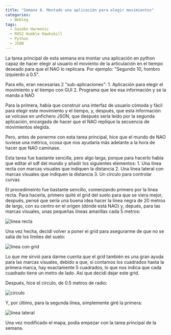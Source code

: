 ```yaml
---
title: "Semana 8. Montado una aplicación para elegir movimientos"
categories:
  - Weblog
tags:
  - Gazebo Harmonic
  - ROS2 Humble Hawksbill
  - Python
  - JSON
---
```


La tarea principal de esta semana era montar una aplicación en python capaz de hacer elegir al usuario el moviento de la articulación en el tiempo deseado para que el NAO lo replicara. Por ejemplo: "Segundo 10, hombro izquierdo a 0.5".

Para ello, eran necesarias 2 "sub-aplicaciones":
	1. Aplicación para elegir el movimiento y el tiempo con GUI
	2. Programa que lee esa información y se la manda a NAO

Para la primera, había que construir una interfaz de usuario cómoda y fácil para elegir este movimiento y el tiempo, y, después, que esta información se volcase en unfichero JSON, que después sería leído por la segunda aplicación, encargada de hacer que el NAO replique la secuencia de movimientos elegida.

Pero, antes de ponerme con esta tarea principal, hice que el mundo de NAO tuviese una métrica, ccosa que nos ayudaría más adelante a la hora de hacer que NAO caminase.

Esta tarea fue bastante sencilla, pero algo larga, porque para hacerlo había que editar el sdf del mundo y añadir los siguientes elementos:
	1. Una línea recta con marcas visuales que indiquen la distancia
	2. Una línea lateral con marcas visuales que indiquen la distancia
	3. Un círculo para controlar curvas

El procedimeinto fue bastante sencillo, comenzando primero por la línea recta.
Para hacerla, primero quité el grid del suelo para que se viera mejor, después, pensé que sería una buena idea hacer la línea negra de 20 metros de largo, con su centro en el origen  (dónde está NAO) y, depués, para las marcas visuales, unas pequeñas líneas amarillas cada 5 metros:

![linea recta](/2024-tfg-eva-fernandez/images/semana-8/nao_suelo.jpeg)

Una vez hecha, decidí volver a poner el grid para asegurarme de que no se salía de los límites del suelo:

![linea con grid](/2024-tfg-eva-fernandez/images/semana-8/nao_grid.jpeg)

Lo que me sirvió para darme cuenta que el grid también es una gran ayuda para las marcas visuales, debido a que, si contamos los cuadrados hasta la primera marca, hay exactamente 5 cuadrados, lo que nos indica que cada cuadrado tiene un metro de lado. Así que decidí dejar este grid.

Después, hice el círculo, de 0.5 metros de radio:

![circulo](/2024-tfg-eva-fernandez/images/semana-8/nao_circulo.jpeg)

Y, por último, para la segunda línea, simplemente giré la primera:

![linea lateral](/2024-tfg-eva-fernandez/images/semana-8/nao_lateral.jpeg)

Una vez modificado el mapa, podía empezar con la tarea principal de la semana.

	
